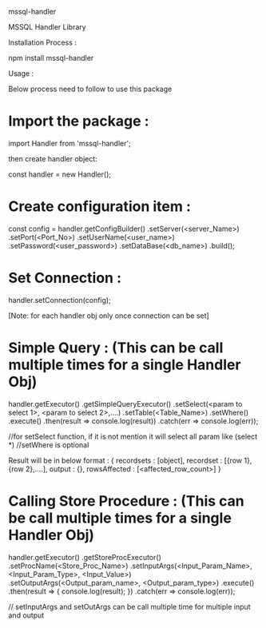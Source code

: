 mssql-handler

MSSQL Handler Library

Installation Process :

npm install mssql-handler


Usage :

Below process need to follow to use this package

Import the package : 
================
import Handler from 'mssql-handler';

 then create handler object:

const handler = new Handler();

Create configuration item :
================================= 
const config = handler.getConfigBuilder() 
   .setServer(<server_Name>)
   .setPort(<Port_No>)
   .setUserName(<user_name>)
   .setPassword(<user_password>)
   .setDataBase(<db_name>)
   .build();

Set Connection :
============================ 

handler.setConnection(config);

[Note: for each handler obj only once connection can be set]

Simple Query : (This can be call multiple times for a single Handler Obj)
=================================================

handler.getExecutor()
 .getSimpleQueryExecutor()
 .setSelect(<param to select 1>, <param to select 2>,....) 
 .setTable(<Table_Name>)
 .setWhere() 
 .execute() 
 .then(result => console.log(result)) 
 .catch(err => console.log(err));
 
//for setSelect function, if it is not mention it will select all param like (select *)
//setWhere is optional 

Result will be in below format : 
{ recordsets : [object],
  recordset : [{row 1},{row 2},....], output : {}, 
  rowsAffected : [<affected_row_count>]
}

Calling Store Procedure : (This can be call multiple times for a single Handler Obj)
========================================================
handler.getExecutor()
 .getStoreProcExecutor()
 .setProcName(<Store_Proc_Name>)
 .setInputArgs(<Input_Param_Name>, <Input_Param_Type>, <Input_Value>)
 .setOutputArgs(<Output_param_name>, <Output_param_type>)
 .execute()
 .then(result => { console.log(result); })
 .catch(err => console.log(err));

// setInputArgs and setOutArgs can be call multiple time for multiple input and output